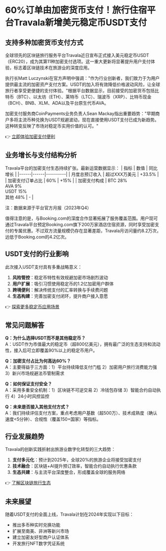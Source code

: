 # 60%订单由加密货币支付！旅行住宿平台Travala新增美元稳定币USDT支付

## 支持多种加密货币支付方式
全球领先的区块链旅行服务平台Travala近日宣布正式接入美元稳定币USDT（ERC20），成为其第11种加密支付选项。这一重大更新将显著提升用户支付体验，标志着区块链技术在旅游业的深度应用。

执行长Matt Luczynski在官方声明中强调："作为行业创新者，我们致力于为用户提供最主流的加密资产支付方案。USDT的加入将有效降低价格波动风险，让全球旅行者享受更便捷的支付体验。"根据平台数据显示，目前接受的加密货币包括比特币（BTC）、以太坊（ETH）、莱特币（LTC）、瑞波币（XRP）、比特币现金（BCH）、BNB、XLM、ADA以及平台原生代币AVA。

加密支付服务商CoinPayments业务负责人Sean Mackay指出重要趋势："早期商户多将主流币种兑换为USDT规避波动，现在直接使用USDT支付已成为新趋势。这种转变反映了市场对稳定币实用价值的认可。"

👉 [立即体验加密支付便利](https://bit.ly/okx_welcome)

## 业务增长与支付结构分析
Travala平台的加密支付生态持续扩张。最新运营数据显示：
| 指标 | 数值 | 同比增长 |
|------|------|----------|
| 月度总预订收入 | 超过XXX万美元 | +33.5% |
| 加密支付订单占比 | 60% | +15% |
| 加密支付构成 | BTC 28%<br>AVA 9%<br>USDT 15%<br>其他 48% | - |

注：数据来源于平台官方月报（2023年Q4）

值得注意的是，与Booking.com的深度合作显著拓展了服务覆盖范围。用户现可通过Travala平台预定Booking.com旗下200万家酒店住宿资源，同时享受加密支付的专属优惠。不过双方流量规模仍存在显著差距，Travala月访问量约8.2万次，远低于Booking.com的4.2亿次。

## USDT支付的行业影响
此次接入USDT支付具有多重战略意义：
1. **风险管控**：稳定币特性有效规避加密市场剧烈波动
2. **用户扩展**：吸引习惯使用稳定币的1.2亿加密用户群体
3. **跨境便利**：解决传统支付的汇率转换与手续费问题
4. **生态构建**：完善加密支付闭环，提升商户接入意愿

👉 [探索更多稳定币应用场景](https://bit.ly/okx_welcome)

## 常见问题解答
**Q：为什么选择USDT而不是其他稳定币？**  
A：USDT作为市值最大的稳定币（超800亿美元），拥有最广泛的生态支持和流动性，接入后可立即覆盖90%以上的稳定币用户。

**Q：加密支付占比为何高达60%？**  
A：主要得益于三方面：1）平台持续降低支付门槛 2）加密用户旅行消费能力强 3）新兴市场规避法币管制需求

**Q：如何保证支付安全？**  
A：采用多重安全机制：1）区块链不可逆交易 2）冷钱包存储 3）智能合约自动执行 4）24小时风控监控

**Q：未来是否接入其他支付方式？**  
A：我们持续评估支付方案，重点考虑用户基数（超500万）、技术成熟度（确认速度<5分钟）、合规性（覆盖150+国家）等指标。

## 行业发展趋势
Travala的创新实践折射出旅游业数字化转型的三大趋势：
1. **支付多元化**：预计到2025年，全球20%的旅游企业将接受加密支付
2. **技术融合**：区块链+AI提升预订效率，智能合约自动执行优惠条款
3. **生态共建**：与主流平台深度整合，形成覆盖全球的服务网络

👉 [了解区块链旅行生态](https://bit.ly/okx_welcome)

## 未来展望
随着USDT支付的全面上线，Travala计划在2024年实现以下目标：
- 推出多币种实时兑换功能
- 扩展至南美、非洲等新兴市场
- 建立加密友好型商户认证体系
- 开发旅行NFT数字凭证系统
